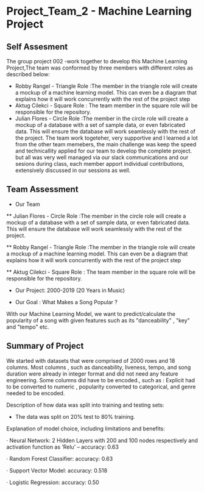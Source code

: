 # Project_Team_2 - Machine Learning Project 
## Self Assesment
The group project 002 -work together to develop this Machine Learning Project,The team was conformed by three members with different roles as described below:
* Robby Rangel - Triangle Role :The member in the triangle role will create a mockup of a machine learning model. This can even be a diagram that explains how it will work concurrently with the rest of the project step
* Aktug Cilekci - Square Role : The team member in the square role will be responsible for the repository.
* Julian Flores - Circle Role :The member in the circle role will create a mockup of a database with a set of sample data, or even fabricated data. This will ensure the database will work seamlessly with the rest of the project.
The team work togeteher, very supportive and I learned a lot from the other team memebers, the main challenge was keep the speed and technicallity applied for our team to develop the complete project. but all was very well managed via our slack communications and our sesions during class, each member apport individual contributions, extensively discussed in our sessions as well.

## Team Assessment

* Our Team

**  Julian Flores - Circle Role :The member in the circle role will create a mockup of a database with a set of sample data, or even fabricated data. This will ensure the database will work seamlessly with the rest of the project.

** Robby Rangel - Triangle Role :The member in the triangle role will create a mockup of a machine learning model. This can even be a diagram that explains how it will work concurrently with the rest of the project step

** Aktug Cilekci - Square Role : The team member in the square role will be responsible for the repository.

* Our Project: 2000-2019 (20 Years in Music)

* Our Goal : What Makes a Song Popular ?

With our Machine Learning Model, we want to predict/calculate the popularity of a song with given features such as its "danceability" , "key" and "tempo" etc.

## Summary of Project

We started with datasets that were comprised of 2000 rows and 18 columns. Most columns , such as danceability, liveness, tempo, and song duration were already in integer format and did not need any feature engineering. Some columns did have to be encoded., such as : Explicit had to be converted to numeric , popularity converted to categorical, and genre needed to be encoded.

Description of how data was split into training and testing sets:

* The data was split on 20% test to 80% training.

Explanation of model choice, including limitations and benefits:

· Neural Network: 2 Hidden Layers with 200 and 100 nodes respectively and activation function as ‘Relu’ – accuracy: 0.63

· Random Forest Classifier: accuracy: 0.63

· Support Vector Model: accuracy: 0.518

· Logistic Regression: accuracy: 0.50
